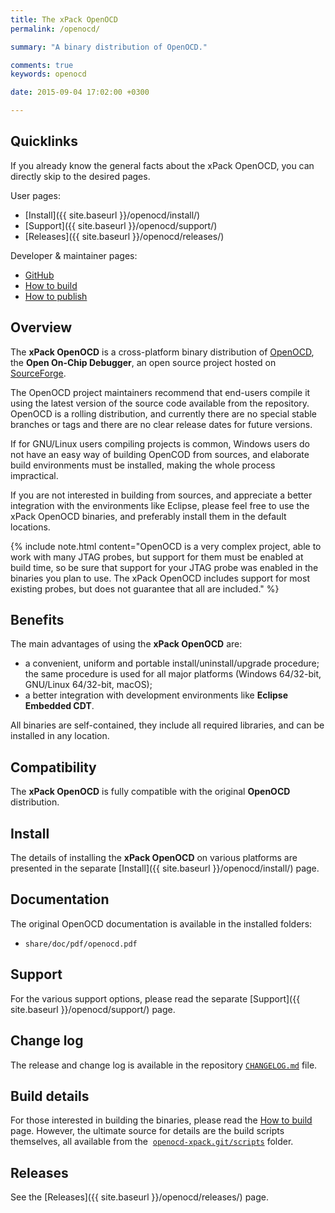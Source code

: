 ```yaml
---
title: The xPack OpenOCD
permalink: /openocd/

summary: "A binary distribution of OpenOCD."

comments: true
keywords: openocd

date: 2015-09-04 17:02:00 +0300

---
```


## Quicklinks

If you already know the general facts about the xPack OpenOCD, you can
directly skip to the desired pages.

User pages:

- [Install]({{ site.baseurl }}/openocd/install/)
- [Support]({{ site.baseurl }}/openocd/support/)
- [Releases]({{ site.baseurl }}/openocd/releases/)

Developer & maintainer pages:

- [GitHub](https://github.com/xpack-dev-tools/openocd-xpack)
- [How to build](https://github.com/xpack-dev-tools/openocd-xpack/blob/xpack/README-BUILD.md)
- [How to publish](https://github.com/xpack-dev-tools/openocd-xpack/blob/xpack/README-PUBLISH.md)

## Overview

The **xPack OpenOCD** is a cross-platform binary distribution of
[OpenOCD](http://openocd.org), the **Open On-Chip Debugger**,
an open source project hosted on 
[SourceForge](https://sourceforge.net/projects/openocd/).

The OpenOCD project maintainers recommend that end-users
compile it using the latest version of the source code available from
the repository. OpenOCD is a rolling distribution, and currently
there are no special stable branches or tags
and there are no clear release dates for future versions.

If for GNU/Linux users compiling projects is common, Windows users do not
have an easy way of building OpenCOD from sources, and elaborate build
environments must be installed, making the whole process impractical.

If you are not interested in building from sources, and appreciate a
better integration with the environments like Eclipse, please feel free to use
the xPack OpenOCD binaries, and preferably install them in the default
locations.

{% include note.html content="OpenOCD is a very complex project, able
to work with many JTAG probes, but support for them must be enabled
at build time, so be sure that support for your JTAG probe was
enabled in the binaries you plan to use. The xPack OpenOCD includes
support for most existing probes, but does not guarantee that all are
included." %}

## Benefits

The main advantages of using the **xPack OpenOCD** are:

- a convenient, uniform and portable install/uninstall/upgrade procedure;
  the same procedure is used for all major
  platforms (Windows 64/32-bit, GNU/Linux 64/32-bit, macOS);
- a better integration with development environments
  like **Eclipse Embedded CDT**.

All binaries are self-contained, they include all required libraries,
and can be installed in any location.

## Compatibility

The **xPack OpenOCD** is fully compatible with the original **OpenOCD**
distribution.

## Install

The details of installing the **xPack OpenOCD** on various platforms are
presented in the separate
[Install]({{ site.baseurl }}/openocd/install/) page.

## Documentation

The original OpenOCD documentation is available in the installed folders:

- `share/doc/pdf/openocd.pdf`

## Support

For the various support options, please read the separate
[Support]({{ site.baseurl }}/openocd/support/) page.

## Change log

The release and change log is available in the repository
[`CHANGELOG.md`](https://github.com/xpack-dev-tools/openocd-xpack/blob/xpack/CHANGELOG.md) file.

## Build details

For those interested in building the binaries, please read the
[How to build](https://github.com/xpack-dev-tools/openocd-xpack/blob/xpack/README-BUILD.md)
page.
However, the ultimate source for details are the build scripts themselves,
all available from the 
[`openocd-xpack.git/scripts`](https://github.com/xpack-dev-tools/openocd-xpack/tree/xpack/scripts/)
folder.

## Releases

See the [Releases]({{ site.baseurl }}/openocd/releases/) page.
